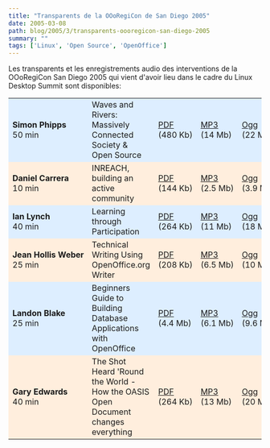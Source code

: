 ```yaml
---
title: "Transparents de la OOoRegiCon de San Diego 2005"
date: 2005-03-08
path: blog/2005/3/transparents-oooregicon-san-diego-2005
summary: ""
tags: ['Linux', 'Open Source', 'OpenOffice']
---
```


<p>Les transparents et les enregistrements audio des
interventions de la OOoRegiCon San Diego 2005 qui vient
d'avoir lieu dans le cadre du Linux Desktop Summit sont
disponibles:</p> 

<table cellpadding="2" cellspacing="0"><tbody><tr style="background: #ddeeff none repeat scroll 0% 50%; -moz-background-clip: border; -moz-background-origin: padding; -moz-background-inline-policy: continuous; height: 2.5em;"><td><strong>Simon&#160;Phipps</strong><br>
50&#160;min</td>

<td>Waves and Rivers: Massively Connected Society &amp;
Open Source</td>

<td><a href="http://website.openoffice.org/tryouts/dcarrera/RegiCon/pdf/Simon_Phipps.pdf">
PDF</a><br>
(480&#160;Kb)</td>

<td><a href="http://website.openoffice.org/tryouts/dcarrera/RegiCon/mp3/Simon_Phipps.mp3">
MP3</a><br>
(14 Mb)</td>

<td><a href="http://website.openoffice.org/tryouts/dcarrera/RegiCon/ogg/Simon_Phipps.ogg">
Ogg</a><br>
(22 Mb)</td>
</tr><tr style="background: #ffeedd none repeat scroll 0% 50%; -moz-background-clip: border; -moz-background-origin: padding; -moz-background-inline-policy: continuous; height: 2.5em;"><td><strong>Daniel&#160;Carrera</strong><br>
10 min</td>

<td>INREACH, building an active community</td>

<td><a href="http://website.openoffice.org/tryouts/dcarrera/RegiCon/pdf/Daniel_Carrera.pdf">
PDF</a><br>
(144 Kb)</td>

<td><a href="http://website.openoffice.org/tryouts/dcarrera/RegiCon/mp3/Daniel_Carrera.mp3">
MP3</a><br>
(2.5&#160;Mb)</td>

<td><a href="http://website.openoffice.org/tryouts/dcarrera/RegiCon/ogg/Daniel_Carrera.ogg">
Ogg</a><br>
(3.9&#160;Mb)</td>
</tr><tr style="background: #ddeeff none repeat scroll 0% 50%; -moz-background-clip: border; -moz-background-origin: padding; -moz-background-inline-policy: continuous; height: 2.5em;"><td><strong>Ian&#160;Lynch</strong><br>
40 min</td>

<td>Learning through Participation</td>

<td><a href="http://website.openoffice.org/tryouts/dcarrera/RegiCon/pdf/Ian_Lynch.pdf">
PDF</a><br>
(264 Kb)</td>

<td><a href="http://website.openoffice.org/tryouts/dcarrera/RegiCon/mp3/Ian_Lynch.mp3">
MP3</a><br>
(11 Mb)</td>

<td><a href="http://website.openoffice.org/tryouts/dcarrera/RegiCon/ogg/Ian_Lynch.ogg">
Ogg</a><br>
(18 Mb)</td>
</tr><tr style="background: #ffeedd none repeat scroll 0% 50%; -moz-background-clip: border; -moz-background-origin: padding; -moz-background-inline-policy: continuous; height: 2.5em;"><td><strong>Jean&#160;Hollis&#160;Weber</strong><br>
25 min</td>

<td>Technical Writing Using OpenOffice.org Writer</td>

<td><a href="http://website.openoffice.org/tryouts/dcarrera/RegiCon/pdf/Jean_Weber.pdf">
PDF</a><br>
(208 Kb)</td>

<td><a href="http://website.openoffice.org/tryouts/dcarrera/RegiCon/mp3/Jean_Weber.mp3">
MP3</a><br>
(6.5 Mb)</td>

<td><a href="http://website.openoffice.org/tryouts/dcarrera/RegiCon/ogg/Jean_Weber.ogg">
Ogg</a><br>
(10 Mb)</td>
</tr><tr style="background: #ddeeff none repeat scroll 0% 50%; -moz-background-clip: border; -moz-background-origin: padding; -moz-background-inline-policy: continuous; height: 2.5em;"><td><strong>Landon Blake</strong><br>
25 min</td>

<td>Beginners Guide to Building Database Applications with
OpenOffice</td>

<td><a href="http://website.openoffice.org/tryouts/dcarrera/RegiCon/pdf/Landon_Blake.pdf">
PDF</a><br>
(4.4 Mb)</td>

<td><a href="http://website.openoffice.org/tryouts/dcarrera/RegiCon/mp3/Landon_Blake.mp3">
MP3</a><br>
(6.1 Mb)</td>

<td><a href="http://website.openoffice.org/tryouts/dcarrera/RegiCon/ogg/Landon_Blake.ogg">
Ogg</a><br>
(9.6 Mb)</td>
</tr><tr style="background: #ffeedd none repeat scroll 0% 50%; -moz-background-clip: border; -moz-background-origin: padding; -moz-background-inline-policy: continuous; height: 2.5em;"><td><strong>Gary Edwards</strong><br>
40 min</td>

<td>The Shot Heard 'Round the World - How the OASIS Open
Document changes everything</td>

<td><a href="http://website.openoffice.org/tryouts/dcarrera/RegiCon/pdf/Gary_Edwards.pdf">
PDF</a><br>
(264 Kb)</td>

<td><a href="http://website.openoffice.org/tryouts/dcarrera/RegiCon/mp3/Gary_Edwards.mp3">
MP3</a><br>
(13 Mb)</td>

<td><a href="http://website.openoffice.org/tryouts/dcarrera/RegiCon/ogg/Gary_Edwards.ogg">
Ogg</a><br>
(20 Mb)</td>
</tr></tbody></table>

